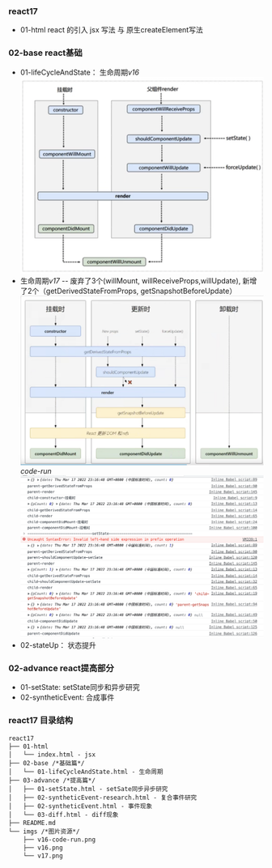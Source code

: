 <!--
 * @Author: your name
 * @Date: 2022-02-13 17:11:39
 * @Description: file content
-->
### react17
* 01-html react 的引入 jsx 写法 与 原生createElement写法
### 02-base react基础
* 01-lifeCycleAndState： 生命周期*v16*
![v16](./imgs/v16.png)
* 生命周期*v17* -- 废弃了3个(willMount, willReceiveProps,willUpdate), 新增了2个（getDerivedStateFromProps, getSnapshotBeforeUpdate）
![v16](./imgs/v17.png)
*code-run*
![v16](./imgs/v16-code-run.png)
* 02-stateUp： 状态提升

### 02-advance react提高部分
* 01-setState: setState同步和异步研究
* 02-syntheticEvent: 合成事件


### react17 目录结构
```
react17
├── 01-html
│   └── index.html - jsx
├── 02-base /*基础篇*/
│   └── 01-lifeCycleAndState.html - 生命周期
├── 03-advance /*提高篇*/
│   ├── 01-setState.html - setSate同步异步研究
│   ├── 02-syntheticEvent-research.html - 复合事件研究
│   ├── 02-syntheticEvent.html - 事件现象
│   └── 03-diff.html - diff现象
├── README.md
└── imgs /*图片资源*/
    ├── v16-code-run.png
    ├── v16.png
    └── v17.png
```




